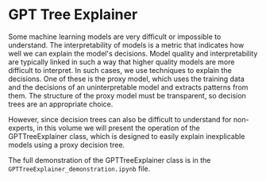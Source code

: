 # GPT Tree Explainer

Some machine learning models are very difficult or impossible to understand. The interpretability of models is a metric that indicates how well we can explain the model's decisions. Model quality and interpretability are typically linked in such a way that higher quality models are more difficult to interpret. In such cases, we use techniques to explain the decisions. One of these is the proxy model, which uses the training data and the decisions of an uninterpretable model and extracts patterns from them. The structure of the proxy model must be transparent, so decision trees are an appropriate choice.

However, since decision trees can also be difficult to understand for non-experts, in this volume we will present the operation of the GPTTreeExplainer class, which is designed to easily explain inexplicable models using a proxy decision tree.

The full demonstration of the GPTTreeExplainer class is in the `GPTTreeExplainer_demonstration.ipynb` file.